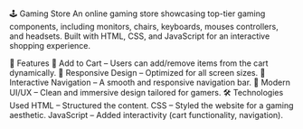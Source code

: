 🕹️ Gaming Store
An online gaming store showcasing top-tier gaming components, including monitors, chairs, keyboards, mouses  controllers, and headsets. Built with HTML, CSS, and JavaScript for an interactive shopping experience.

📌 Features
🛒 Add to Cart – Users can add/remove items from the cart dynamically.
📱 Responsive Design – Optimized for all screen sizes.
🔄 Interactive Navigation – A smooth and responsive navigation bar.
🎨 Modern UI/UX – Clean and immersive design tailored for gamers.
🛠️ Technologies Used
HTML – Structured the content.
CSS – Styled the website for a gaming aesthetic.
JavaScript – Added interactivity (cart functionality, navigation).
